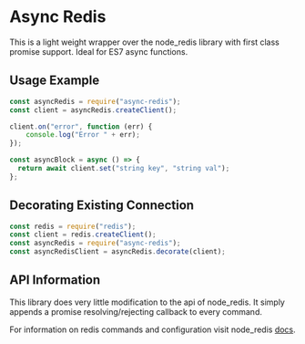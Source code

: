 Async Redis
===========================

This is a light weight wrapper over the node_redis library with first class promise support. Ideal for ES7 async functions. 

## Usage Example

```js
const asyncRedis = require("async-redis");
const client = asyncRedis.createClient();

client.on("error", function (err) {
    console.log("Error " + err);
});

const asyncBlock = async () => {
  return await client.set("string key", "string val");
};
```

## Decorating Existing Connection
```js
const redis = require("redis");
const client = redis.createClient();
const asyncRedis = require("async-redis");
const asyncRedisClient = asyncRedis.decorate(client);
```

## API Information
This library does very little modification to the api of node_redis. 
It simply appends a promise resolving/rejecting callback to every command. 

For information on redis commands and configuration visit node_redis 
[docs](http://redis.js.org). 


